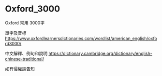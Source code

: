 # Oxford_3000

Oxford 常用 3000字

單字及音標  https://www.oxfordlearnersdictionaries.com/wordlist/american_english/oxford3000/

中文解釋、例句和說明 https://dictionary.cambridge.org/dictionary/english-chinese-traditional/

如有侵權請告知

